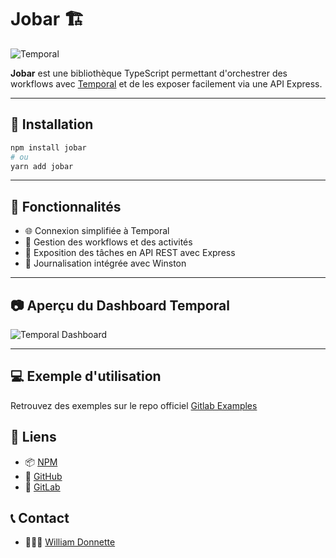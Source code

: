 # Jobar 🏗️

![Temporal](https://temporal.io/images/open-graph/shiny.png)

**Jobar** est une bibliothèque TypeScript permettant d'orchestrer des workflows avec [Temporal](https://temporal.io/) et de les exposer facilement via une API Express.

---

## 🚀 Installation

```sh
npm install jobar
# ou
yarn add jobar
```

---

## 📌 Fonctionnalités

-   🌐 Connexion simplifiée à Temporal
-   🔄 Gestion des workflows et des activités
-   📡 Exposition des tâches en API REST avec Express
-   📝 Journalisation intégrée avec Winston

---

## 📷 Aperçu du Dashboard Temporal

![Temporal Dashboard](https://miro.medium.com/v2/resize:fit:2000/1*piyH9uLZ6ooYCkv6XqBTQA.png)

---

## 💻 Exemple d'utilisation

Retrouvez des exemples sur le repo officiel [Gitlab Examples](https://gitlab.com/william-donnette/jobar/-/tree/main/examples/hello-world?ref_type=heads)

## 🔗 Liens

-   📦 [NPM](https://www.npmjs.com/package/jobar)
-   🐙 [GitHub](https://github.com/william-donnette/jobar)
-   🦊 [GitLab](https://gitlab.com/william-donnette/jobar)

## 📞 Contact

-   👨🏻‍💻 [William Donnette](https://william-donnette.dev/#contact)
